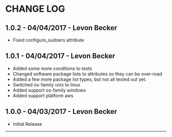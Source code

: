 # CHANGE LOG

## 1.0.2 - 04/04/2017 - Levon Becker
* Fixed configure_sudoers attribute

## 1.0.1 - 04/04/2017 - Levon Becker
* Added some more conditions to tests
* Changed software package lists to attributes so they can be over-road
* Added a few more package list types, but not all tested out yet.
* Switched os-family unix to linux
* Added support os-family windows
* Added support platform aws

## 1.0.0 - 04/03/2017 - Levon Becker
* Initial Release

---